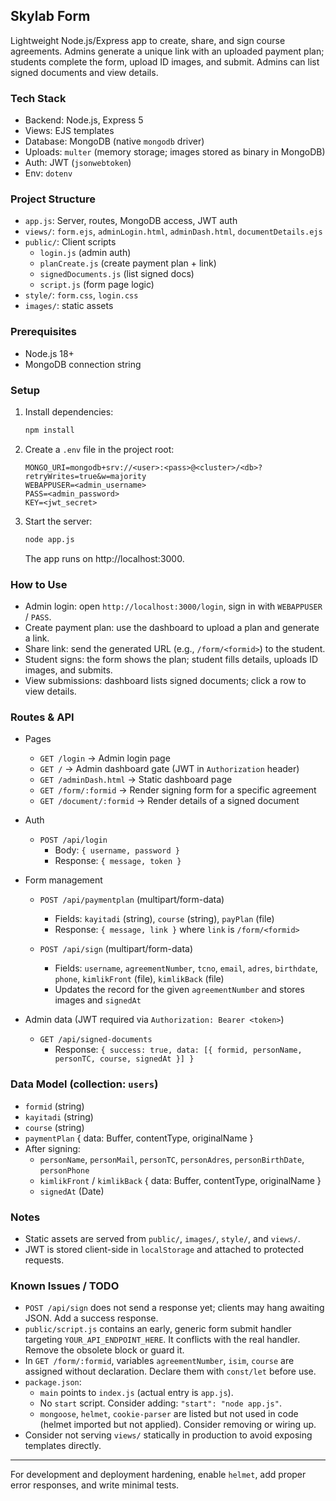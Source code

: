 ## Skylab Form

Lightweight Node.js/Express app to create, share, and sign course agreements. Admins generate a unique link with an uploaded payment plan; students complete the form, upload ID images, and submit. Admins can list signed documents and view details.

### Tech Stack
- Backend: Node.js, Express 5
- Views: EJS templates
- Database: MongoDB (native `mongodb` driver)
- Uploads: `multer` (memory storage; images stored as binary in MongoDB)
- Auth: JWT (`jsonwebtoken`)
- Env: `dotenv`

### Project Structure
- `app.js`: Server, routes, MongoDB access, JWT auth
- `views/`: `form.ejs`, `adminLogin.html`, `adminDash.html`, `documentDetails.ejs`
- `public/`: Client scripts
  - `login.js` (admin auth)
  - `planCreate.js` (create payment plan + link)
  - `signedDocuments.js` (list signed docs)
  - `script.js` (form page logic)
- `style/`: `form.css`, `login.css`
- `images/`: static assets

### Prerequisites
- Node.js 18+
- MongoDB connection string

### Setup
1. Install dependencies:
   ```bash
   npm install
   ```
2. Create a `.env` file in the project root:
   ```env
   MONGO_URI=mongodb+srv://<user>:<pass>@<cluster>/<db>?retryWrites=true&w=majority
   WEBAPPUSER=<admin_username>
   PASS=<admin_password>
   KEY=<jwt_secret>
   ```
3. Start the server:
   ```bash
   node app.js
   ```
   The app runs on http://localhost:3000.

### How to Use
- Admin login: open `http://localhost:3000/login`, sign in with `WEBAPPUSER` / `PASS`.
- Create payment plan: use the dashboard to upload a plan and generate a link.
- Share link: send the generated URL (e.g., `/form/<formid>`) to the student.
- Student signs: the form shows the plan; student fills details, uploads ID images, and submits.
- View submissions: dashboard lists signed documents; click a row to view details.

### Routes & API
- Pages
  - `GET /login` → Admin login page
  - `GET /` → Admin dashboard gate (JWT in `Authorization` header)
  - `GET /adminDash.html` → Static dashboard page
  - `GET /form/:formid` → Render signing form for a specific agreement
  - `GET /document/:formid` → Render details of a signed document

- Auth
  - `POST /api/login`
    - Body: `{ username, password }`
    - Response: `{ message, token }`

- Form management
  - `POST /api/paymentplan` (multipart/form-data)
    - Fields: `kayitadi` (string), `course` (string), `payPlan` (file)
    - Response: `{ message, link }` where `link` is `/form/<formid>`

  - `POST /api/sign` (multipart/form-data)
    - Fields: `username`, `agreementNumber`, `tcno`, `email`, `adres`, `birthdate`, `phone`, `kimlikFront` (file), `kimlikBack` (file)
    - Updates the record for the given `agreementNumber` and stores images and `signedAt`

- Admin data (JWT required via `Authorization: Bearer <token>`)
  - `GET /api/signed-documents`
    - Response: `{ success: true, data: [{ formid, personName, personTC, course, signedAt }] }`

### Data Model (collection: `users`)
- `formid` (string)
- `kayitadi` (string)
- `course` (string)
- `paymentPlan` { data: Buffer, contentType, originalName }
- After signing:
  - `personName`, `personMail`, `personTC`, `personAdres`, `personBirthDate`, `personPhone`
  - `kimlikFront` / `kimlikBack` { data: Buffer, contentType, originalName }
  - `signedAt` (Date)

### Notes
- Static assets are served from `public/`, `images/`, `style/`, and `views/`.
- JWT is stored client-side in `localStorage` and attached to protected requests.

### Known Issues / TODO
- `POST /api/sign` does not send a response yet; clients may hang awaiting JSON. Add a success response.
- `public/script.js` contains an early, generic form submit handler targeting `YOUR_API_ENDPOINT_HERE`. It conflicts with the real handler. Remove the obsolete block or guard it.
- In `GET /form/:formid`, variables `agreementNumber`, `isim`, `course` are assigned without declaration. Declare them with `const/let` before use.
- `package.json`:
  - `main` points to `index.js` (actual entry is `app.js`).
  - No `start` script. Consider adding: `"start": "node app.js"`.
  - `mongoose`, `helmet`, `cookie-parser` are listed but not used in code (helmet imported but not applied). Consider removing or wiring up.
- Consider not serving `views/` statically in production to avoid exposing templates directly.

---

For development and deployment hardening, enable `helmet`, add proper error responses, and write minimal tests.
